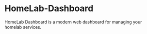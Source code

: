 # HomeLab-Dashboard
HomeLab Dashboard is a modern web dashboard for managing your homelab services.
